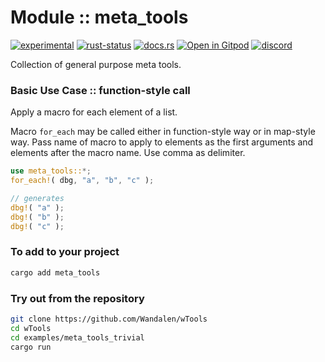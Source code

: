 <!-- {{# generate.module_header{} #}} -->

# Module :: meta_tools
<!--{ generate.module_header.start() }-->
 [![experimental](https://raster.shields.io/static/v1?label=&message=experimental&color=orange)](https://github.com/emersion/stability-badges#experimental) [![rust-status](https://github.com/Wandalen/wTools/actions/workflows/module_meta_tools_push.yml/badge.svg)](https://github.com/Wandalen/wTools/actions/workflows/module_meta_tools_push.yml) [![docs.rs](https://img.shields.io/docsrs/meta_tools?color=e3e8f0&logo=docs.rs)](https://docs.rs/meta_tools) [![Open in Gitpod](https://raster.shields.io/static/v1?label=try&message=online&color=eee&logo=gitpod&logoColor=eee)](https://gitpod.io/#RUN_PATH=.,SAMPLE_FILE=module%2Fcore%2Fmeta_tools%2Fexamples%2Fmeta_tools_trivial.rs,RUN_POSTFIX=--example%20module%2Fcore%2Fmeta_tools%2Fexamples%2Fmeta_tools_trivial.rs/https://github.com/Wandalen/wTools) [![discord](https://img.shields.io/discord/872391416519737405?color=eee&logo=discord&logoColor=eee&label=ask)](https://discord.gg/m3YfbXpUUY)
<!--{ generate.module_header.end }-->

Collection of general purpose meta tools.

### Basic Use Case :: function-style call

Apply a macro for each element of a list.

Macro `for_each` may be called either in function-style way or in map-style way.
Pass name of macro to apply to elements as the first arguments and elements after the macro name.
Use comma as delimiter.

<!-- {{# generate.module{} #}} -->

```rust
use meta_tools::*;
for_each!( dbg, "a", "b", "c" );

// generates
dbg!( "a" );
dbg!( "b" );
dbg!( "c" );
```

### To add to your project

```sh
cargo add meta_tools
```

### Try out from the repository

```sh
git clone https://github.com/Wandalen/wTools
cd wTools
cd examples/meta_tools_trivial
cargo run
```

